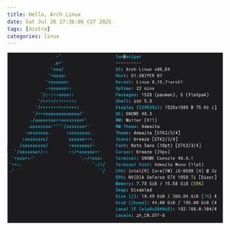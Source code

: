 ```yaml
---
title: Hello, Arch Linux
date: Sat Jul 26 17:36:06 CST 2025
tags: [distro]
categories: linux
---
```


![](/images/arch/arch-linux.png)
<!--more-->
